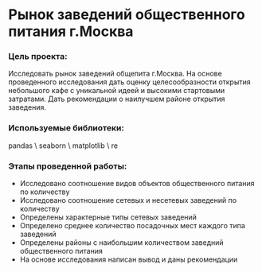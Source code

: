 # Рынок заведений общественного питания г.Москва

### Цель проекта:

  Исследовать рынок заведений общепита г.Москва. На основе проведенного исследования дать оценку целесообразности открытия небольшого кафе с уникальной идеей и высокими стартовыми затратами. Дать рекомендации о наилучшем районе открытия заведения. 
  
### Используемые библиотеки:

  pandas \ seaborn \ matplotlib \ re
  
### Этапы проведенной работы:
  - Исследовано соотношение видов объектов общественного питания по количеству
  - Исследовано соотношение сетевых и несетевых заведений по количеству
  - Определены характерные типы сетевых заведений
  - Определено среднее количество посадочных мест каждого типа заведений
  - Определены районы с наибольшим количеством заведний общественного питания
  - На основе исследования написан вывод и даны рекомендации
